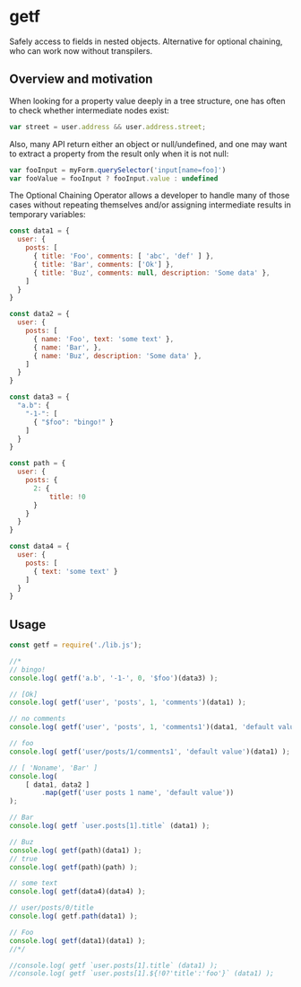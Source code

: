 # getf
Safely access to fields in nested objects. Alternative for optional chaining, who can work now without transpilers.

## Overview and motivation
When looking for a property value deeply in a tree structure, one has often to check whether intermediate nodes exist:

```javascript
var street = user.address && user.address.street;
```

Also, many API return either an object or null/undefined, and one may want to extract a property from the result only when it is not null:

```javascript
var fooInput = myForm.querySelector('input[name=foo]')
var fooValue = fooInput ? fooInput.value : undefined
```

The Optional Chaining Operator allows a developer to handle many of those cases without repeating themselves and/or assigning intermediate results in temporary variables:

```javascript
const data1 = {
  user: {
    posts: [
      { title: 'Foo', comments: [ 'abc', 'def' ] },
      { title: 'Bar', comments: ['Ok'] },
      { title: 'Buz', comments: null, description: 'Some data' },
    ]
  }
}

const data2 = {
  user: {
    posts: [
      { name: 'Foo', text: 'some text' },
      { name: 'Bar', },
      { name: 'Buz', description: 'Some data' },
    ]
  }
}

const data3 = {
  "a.b": {
    "-1-": [
      { "$foo": "bingo!" }
    ]
  }
}

const path = {
  user: {
    posts: {
      2: {
          title: !0
      }
    }
  }
}

const data4 = {
  user: {
    posts: [
      { text: 'some text' }
    ]
  }
}
```

## Usage
```javascript
const getf = require('./lib.js');

//*
// bingo!
console.log( getf('a.b', '-1-', 0, '$foo')(data3) );

// [Ok]
console.log( getf('user', 'posts', 1, 'comments')(data1) );

// no comments
console.log( getf('user', 'posts', 1, 'comments1')(data1, 'default value') );

// foo
console.log( getf('user/posts/1/comments1', 'default value')(data1) );

// [ 'Noname', 'Bar' ]
console.log(
    [ data1, data2 ]
        .map(getf('user posts 1 name', 'default value'))
);

// Bar
console.log( getf `user.posts[1].title` (data1) );

// Buz
console.log( getf(path)(data1) );
// true
console.log( getf(path)(path) );

// some text
console.log( getf(data4)(data4) );

// user/posts/0/title
console.log( getf.path(data1) );

// Foo
console.log( getf(data1)(data1) );
//*/

//console.log( getf `user.posts[1].title` (data1) );
//console.log( getf `user.posts[1].${!0?'title':'foo'}` (data1) );
```

